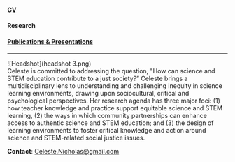 #### <a href="CV.md">CV</a>		 
#### Research 	
#### <a href="Publications & Presentations.md">Publications & Presentations</a>
-----
![Headshot](headshot 3.png) <br>
Celeste is committed to addressing the question, "How can science and STEM education contribute to a just society?” Celeste brings a multidisciplinary lens to understanding and challenging inequity in science learning environments, drawing upon sociocultural, critical and psychological perspectives. Her research agenda has three major foci: (1) how teacher knowledge and practice support equitable science and STEM learning, (2) the ways in which community partnerships can enhance access to authentic science and STEM education; and (3) the design of learning environments to foster critical knowledge and action around science and STEM-related social justice issues. 

**Contact**: Celeste.Nicholas@gmail.com
